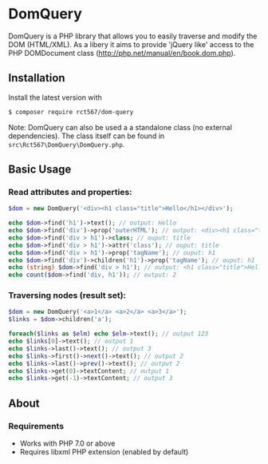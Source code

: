 # DomQuery


DomQuery is a PHP library that allows you to easily traverse and modify the DOM (HTML/XML). As a libery it aims to
provide 'jQuery like' access to the PHP DOMDocument class (http://php.net/manual/en/book.dom.php).  

## Installation

Install the latest version with

```bash
$ composer require rct567/dom-query
```

Note: DomQuery can also be used a a standalone class (no external dependencies). The class itself can be found in `src\Rct567\DomQuery\DomQuery.php`. 

## Basic Usage

### Read attributes and properties:

``` php
$dom = new DomQuery('<div><h1 class="title">Hello</h1></div>');

echo $dom->find('h1')->text(); // output: Hello
echo $dom->find('div')->prop('outerHTML'); // output: <div><h1 class="title">Hello</h1></div>
echo $dom->find('div > h1')->class; // ouput: title
echo $dom->find('div > h1')->attr('class'); // ouput: title
echo $dom->find('div > h1')->prop('tagName'); // ouput: h1
echo $dom->find('div')->children('h1')->prop('tagName'); // ouput: h1
echo (string) $dom->find('div > h1'); // output: <h1 class="title">Hello</h1>
echo count($dom->find('div, h1')); // output: 2
```

### Traversing nodes (result set):

``` php
$dom = new DomQuery('<a>1</a> <a>2</a> <a>3</a>');
$links = $dom->children('a');

foreach($links as $elm) echo $elm->text(); // output 123
echo $links[0]->text(); // output 1
echo $links->last()->text(); // output 3
echo $links->first()->next()->text(); // output 2
echo $links->last()->prev()->text(); // output 2
echo $links->get(0)->textContent; // output 1
echo $links->get(-1)->textContent; // output 3
```

## About

### Requirements

- Works with PHP 7.0 or above 
- Requires libxml PHP extension (enabled by default)
